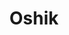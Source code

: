 ---
pid: CH28
title: Oshik
location_transcription: In Center City lots of traffic
zipcode: '19103'
outside_phl: 
neighborhood: Rittenhouse Square,Avenue of The Arts,Logan Square,Fitler Square
age: '35'
age_range: 30-39
instagram: 
image_file_name: CH_28.jpg
proposal_transcription: A big monster made of bottles that are not recyclable. Surrounded
  w/ netting so people can toss in their trash and add to it. This will show that
  trash can become a monster if you don't clean it up
topic: Environment,Sanitation,Sustainability
topic_summary: 0, 0, 0
type: Interactive,Conceptual
keywords_other: 
credit: 
image_labels: 
twitter: 
facebook: 
permalink: "/monuments/ch28/"
layout: item-page
---